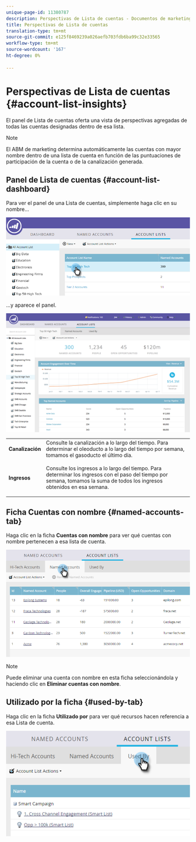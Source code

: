 ```yaml
---
unique-page-id: 11380787
description: Perspectivas de Lista de cuentas - Documentos de marketing - Documentación del producto
title: Perspectivas de Lista de cuentas
translation-type: tm+mt
source-git-commit: e125f8469239a026aefb703fdb6ba99c32e33565
workflow-type: tm+mt
source-wordcount: '167'
ht-degree: 0%

---
```



# Perspectivas de Lista de cuentas {#account-list-insights}

El panel de Lista de cuentas oferta una vista de perspectivas agregadas de todas las cuentas designadas dentro de esa lista.

>[!NOTE]
>
>El ABM de marketing determina automáticamente las cuentas con mayor nombre dentro de una lista de cuenta en función de las puntuaciones de participación de la cuenta o de la canalización generada.

## Panel de Lista de cuentas {#account-list-dashboard}

Para ver el panel de una Lista de cuentas, simplemente haga clic en su nombre...

![](assets/one-new.png)

...y aparece el panel.

![](assets/two-new-1.png)

<table> 
 <tbody> 
  <tr> 
   <td colspan="1"><strong>Canalización</strong></td> 
   <td colspan="1">Consulte la canalización a lo largo del tiempo. Para determinar el oleoducto a lo largo del tiempo por semana, tomamos el gasoducto el último día.</td> 
  </tr> 
  <tr> 
   <td><strong>Ingresos</strong></td> 
   <td><p>Consulte los ingresos a lo largo del tiempo. Para determinar los ingresos con el paso del tiempo por semana, tomamos la suma de todos los ingresos obtenidos en esa semana.</p></td> 
  </tr> 
 </tbody> 
</table>

## Ficha Cuentas con nombre {#named-accounts-tab}

Haga clic en la ficha **Cuentas con nombre** para ver qué cuentas con nombre pertenecen a esa lista de cuenta.

![](assets/three-1.png)

>[!NOTE]
>
>Puede eliminar una cuenta con nombre en esta ficha seleccionándola y haciendo clic en **Eliminar cuentas con nombre**.

## Utilizado por la ficha {#used-by-tab}

Haga clic en la ficha **Utilizado por** para ver qué recursos hacen referencia a esa Lista de cuenta.

![](assets/four-2.png)
